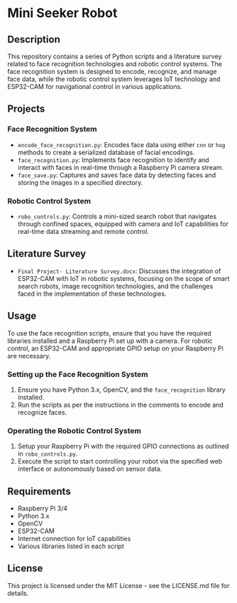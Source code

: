
# Mini Seeker Robot

## Description
This repository contains a series of Python scripts and a literature survey related to face recognition technologies and robotic control systems. The face recognition system is designed to encode, recognize, and manage face data, while the robotic control system leverages IoT technology and ESP32-CAM for navigational control in various applications.

## Projects

### Face Recognition System
- `encode_face_recognition.py`: Encodes face data using either `cnn` or `hog` methods to create a serialized database of facial encodings.
- `face_recognition.py`: Implements face recognition to identify and interact with faces in real-time through a Raspberry Pi camera stream.
- `face_save.py`: Captures and saves face data by detecting faces and storing the images in a specified directory.

### Robotic Control System
- `robo_controls.py`: Controls a mini-sized search robot that navigates through confined spaces, equipped with camera and IoT capabilities for real-time data streaming and remote control.

## Literature Survey
- `Final Project- Literature Survey.docx`: Discusses the integration of ESP32-CAM with IoT in robotic systems, focusing on the scope of smart search robots, image recognition technologies, and the challenges faced in the implementation of these technologies.

## Usage
To use the face recognition scripts, ensure that you have the required libraries installed and a Raspberry Pi set up with a camera. For robotic control, an ESP32-CAM and appropriate GPIO setup on your Raspberry Pi are necessary.

### Setting up the Face Recognition System
1. Ensure you have Python 3.x, OpenCV, and the `face_recognition` library installed.
2. Run the scripts as per the instructions in the comments to encode and recognize faces.

### Operating the Robotic Control System
1. Setup your Raspberry Pi with the required GPIO connections as outlined in `robo_controls.py`.
2. Execute the script to start controlling your robot via the specified web interface or autonomously based on sensor data.

## Requirements
- Raspberry Pi 3/4
- Python 3.x
- OpenCV
- ESP32-CAM
- Internet connection for IoT capabilities
- Various libraries listed in each script

## License
This project is licensed under the MIT License - see the LICENSE.md file for details.

